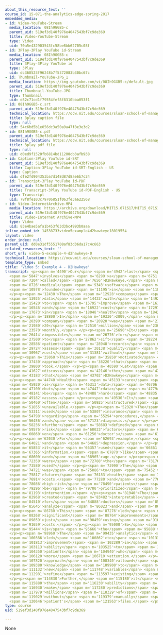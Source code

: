 ```yaml
---
about_this_resource_text: ''
course_id: 15-071-the-analytics-edge-spring-2017
embedded_media:
- id: Video-YouTube-Stream
  media_location: 08Ih9GGB5-c
  parent_uid: 519ef3d140f976e4047543bf7c9de369
  title: Video-YouTube-Stream
  type: Video
  uid: 70a5e432903543fc58be8bb62705c03f
- id: 3Play-3Play YouTube id-Stream
  media_location: 08Ih9GGB5-c
  parent_uid: 519ef3d140f976e4047543bf7c9de369
  title: 3Play-3Play YouTube id
  type: 3Play
  uid: dc368523f96248b7f5372083b30bc67c
- id: Thumbnail-YouTube-JPG_1
  media_location: https://img.youtube.com/vi/08Ih9GGB5-c/default.jpg
  parent_uid: 519ef3d140f976e4047543bf7c9de369
  title: Thumbnail-YouTube-JPG
  type: Thumbnail
  uid: e32c71cd1f79554fef8f8310bba053f1
- id: 08Ih9GGB5-c.srt
  parent_uid: 519ef3d140f976e4047543bf7c9de369
  technical_location: https://ocw.mit.edu/courses/sloan-school-of-management/15-071-the-analytics-edge-spring-2017/an-introduction-to-analytics/the-analytics-edge-intelligence-happiness-and-health-lecture-sequence/video-5-example-4-d2hawkeye/video-5-example-4-d2hawkeye-0/08Ih9GGB5-c.srt
  title: 3play caption file
  type: null
  uid: 54c6bd5b1e056dc3a50a9a47f8e3e3d2
- id: 08Ih9GGB5-c.pdf
  parent_uid: 519ef3d140f976e4047543bf7c9de369
  technical_location: https://ocw.mit.edu/courses/sloan-school-of-management/15-071-the-analytics-edge-spring-2017/an-introduction-to-analytics/the-analytics-edge-intelligence-happiness-and-health-lecture-sequence/video-5-example-4-d2hawkeye/video-5-example-4-d2hawkeye-0/08Ih9GGB5-c.pdf
  title: 3play pdf file
  type: null
  uid: d0ed9f1520fb6814bd11200cb3afb938
- id: Caption-3Play YouTube id-SRT
  parent_uid: 519ef3d140f976e4047543bf7c9de369
  title: Caption-3Play YouTube id-SRT-English - US
  type: Caption
  uid: dfe2fd904353ba7d148d87d8ae6b7c24
- id: Transcript-3Play YouTube id-PDF
  parent_uid: 519ef3d140f976e4047543bf7c9de369
  title: Transcript-3Play YouTube id-PDF-English - US
  type: Transcript
  uid: 78f8fe103c79706851f063fe3a622568
- id: Video-InternetArchive-MP4
  media_location: https://archive.org/download/MIT15.071S17/MIT15_071S17_Session_1.2.05_300k.mp4
  parent_uid: 519ef3d140f976e4047543bf7c9de369
  title: Video-Internet Archive-MP4
  type: Video
  uid: 83e4bae5afa1b453f63d3bc4993b0aaa
inline_embed_id: 14538733video5example4d2hawkeye18019554
layout: video
order_index: null
parent_uid: dd0e31df5551708af83d36da17c4c663
related_resources_text: ''
short_url: video-5-example-4-d2hawkeye-0
technical_location: https://ocw.mit.edu/courses/sloan-school-of-management/15-071-the-analytics-edge-spring-2017/an-introduction-to-analytics/the-analytics-edge-intelligence-happiness-and-health-lecture-sequence/video-5-example-4-d2hawkeye/video-5-example-4-d2hawkeye-0
template_type: Embed
title: 'Video 5: Example 4 - D2Hawkeye'
transcript: <p><span m='4490'>Our</span> <span m='4942'>last</span> <span m='5394'>example</span>
  <span m='5847'>involves</span> <span m='6299'>a</span> <span m='6751'>company</span>
  <span m='7204'>called</span> <span m='7656'>D2Hawkeye,</span> <span m='8109'>a</span>
  <span m='8726'>medical</span> <span m='9343'>software</span> <span m='9960'>company</span>
  <span m='10578'>founded</span> <span m='11195'>in</span> <span m='11812'>2001.</span>
  </p><p><span m='12430'>The</span> <span m='12928'>company</span> <span m='13426'>combined</span>
  <span m='13925'>data</span> <span m='14423'>with</span> <span m='14921'>analytics</span>
  <span m='15420'>to</span> <span m='15795'>improve</span> <span m='16171'>quality</span>
  <span m='16546'>and</span> <span m='16922'>cost</span> <span m='17297'>management</span>
  <span m='17673'>in</span> <span m='18048'>health</span> <span m='18424'>care.</span>
  </p><p><span m='18800'>In</span> <span m='19330'>2009,</span> <span m='19860'>the</span>
  <span m='20390'>company</span> <span m='20920'>was</span> <span m='21450'>analyzing</span>
  <span m='21980'>20</span> <span m='22510'>million</span> <span m='23040'>people</span>
  <span m='23570'>monthly.</span> </p><p><span m='25690'>It</span> <span m='26052'>is</span>
  <span m='26414'>impossible</span> <span m='26776'>for</span> <span m='27138'>humans</span>
  <span m='27500'>to</span> <span m='27862'>sift</span> <span m='28224'>through</span>
  <span m='28586'>patient</span> <span m='28948'>records</span> <span m='29310'>and</span>
  <span m='29724'>assess</span> <span m='30138'>quality</span> <span m='30552'>and</span>
  <span m='30967'>cost</span> <span m='31381'>without</span> <span m='31795'>algorithms.</span>
  </p><p><span m='35060'>This</span> <span m='35850'>motivated</span> <span m='36640'>the</span>
  <span m='37430'>approach</span> <span m='38220'>that</span> <span m='39010'>D2Hawkeye</span>
  <span m='39800'>took.</span> </p><p><span m='40590'>Let</span> <span m='41108'>us</span>
  <span m='41627'>discuss</span> <span m='42146'>the</span> <span m='42665'>data</span>
  <span m='43183'>that</span> <span m='43702'>D2Hawkeye</span> <span m='44221'>utilized.</span>
  </p><p><span m='44740'>Health</span> <span m='45133'>care</span> <span m='45526'>industry</span>
  <span m='45920'>is</span> <span m='46313'>data</span> <span m='46706'>rich,</span>
  <span m='47100'>but</span> <span m='47447'>data</span> <span m='47794'>may</span>
  <span m='48141'>be</span> <span m='48488'>hard</span> <span m='48835'>to</span>
  <span m='49182'>assess.</span> </p><p><span m='49530'>It</span> <span m='49995'>is</span>
  <span m='50460'>often</span> <span m='50925'>unstructured</span> <span m='51390'>and</span>
  <span m='51855'>unavailable.</span> </p><p><span m='52320'>The</span> <span m='52815'>company</span>
  <span m='53311'>used</span> <span m='53807'>insurance</span> <span m='54302'>data</span>
  <span m='54798'>regarding</span> <span m='55294'>procedures,</span> <span m='55790'>prescriptions,</span>
  <span m='56456'>and</span> <span m='57123'>diagnosis.</span> </p><p><span m='57790'>It</span>
  <span m='58236'>further</span> <span m='58683'>defined</span> <span m='59130'>new</span>
  <span m='59576'>risk</span> <span m='60023'>factors</span> <span m='60470'>based</span>
  <span m='60860'>on</span> <span m='61250'>doctor's</span> <span m='61640'>insights.</span>
  </p><p><span m='62030'>For</span> <span m='62693'>example,</span> <span m='63357'>obesity</span>
  <span m='64021'>and</span> <span m='64685'>depression.</span> </p><p><span m='65349'>Finally,</span>
  <span m='65853'>it</span> <span m='66357'>used</span> <span m='66861'>demographic</span>
  <span m='67365'>information,</span> <span m='67870'>like</span> <span m='68235'>gender</span>
  <span m='68600'>and</span> <span m='68965'>age.</span> </p><p><span m='71940'>What</span>
  <span m='72350'>were</span> <span m='72760'>the</span> <span m='73170'>analytics</span>
  <span m='73580'>used?</span> </p><p><span m='73990'>The</span> <span m='74355'>goal</span>
  <span m='74721'>was</span> <span m='75086'>to</span> <span m='75452'>predict</span>
  <span m='75817'>future</span> <span m='76183'>heath</span> <span m='76548'>care</span>
  <span m='76914'>costs,</span> <span m='77280'>and</span> <span m='77683'>identify</span>
  <span m='78086'>high-risk</span> <span m='78490'>patients</span> <span m='78893'>to</span>
  <span m='79296'>be</span> <span m='79700'>prioritized</span> <span m='80446'>for</span>
  <span m='81193'>intervention.</span> </p><p><span m='81940'>The</span> <span m='82454'>company</span>
  <span m='82968'>created</span> <span m='83482'>interpretable</span> <span m='83996'>models</span>
  <span m='84510'>for</span> <span m='84888'>doctors</span> <span m='85266'>to</span>
  <span m='85645'>analyze</span> <span m='86023'>and</span> <span m='86401'>verify.</span>
  </p><p><span m='86780'>This</span> <span m='87276'>led</span> <span m='87772'>to</span>
  <span m='88268'>significant</span> <span m='88764'>improvements</span> <span m='89260'>over</span>
  <span m='89859'>just</span> <span m='90459'>using</span> <span m='91059'>historical</span>
  <span m='91659'>costs.</span> </p><p><span m='95000'>So</span> <span m='95222'>what</span>
  <span m='95444'>is</span> <span m='95666'>the</span> <span m='95888'>edge?</span>
  </p><p><span m='98960'>The</span> <span m='99435'>analytics</span> <span m='99911'>used</span>
  <span m='100386'>led</span> <span m='100862'>to</span> <span m='101337'>substantial</span>
  <span m='101813'>improvement</span> <span m='102289'>in</span> <span m='102701'>D2Hawkeye's</span>
  <span m='103113'>ability</span> <span m='103525'>to</span> <span m='103937'>identify</span>
  <span m='104350'>patients</span> <span m='104940'>who</span> <span m='105530'>need</span>
  <span m='106120'>more</span> <span m='106710'>attention.</span> </p><p><span m='107300'>The</span>
  <span m='107820'>approach</span> <span m='108340'>allowed</span> <span m='108860'>expert</span>
  <span m='109380'>knowledge</span> <span m='109900'>to</span> <span m='110516'>identify</span>
  <span m='111132'>new</span> <span m='111748'>variables</span> <span m='112365'>and</span>
  <span m='112981'>refine</span> <span m='113597'>existing</span> <span m='114213'>variables.</span>
  </p><p><span m='114830'>Further,</span> <span m='115180'>it</span> <span m='115530'>allowed</span>
  <span m='115880'>the</span> <span m='116230'>ability</span> <span m='116580'>to</span>
  <span m='116930'>make</span> <span m='117280'>predictions</span> <span m='117630'>for</span>
  <span m='117979'>millions</span> <span m='118329'>of</span> <span m='118679'>patients</span>
  <span m='119029'>without</span> <span m='119379'>manually</span> <span m='119729'>reading</span>
  <span m='120646'>patient's</span> <span m='121563'>files.</span> </p>
type: course
uid: 519ef3d140f976e4047543bf7c9de369

---
```

None